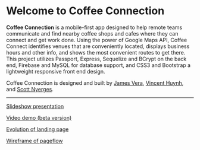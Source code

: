 # Welcome to Coffee Connection #

**Coffee Connection** is a mobile-first app designed to help remote teams communicate and find nearby coffee shops and cafes where they can connect and get work done. Using the power of Google Maps API, Coffee Connect identifies venues that are conveniently located, displays business hours and other info, and shows the most convenient routes to get there. This project utilizes Passport, Express, Sequelize and BCrypt on the back end, Firebase and MySQL for database support, and CSS3 and Bootstrap a lightweight responsive front end design.

Coffee Connection is designed and built by [James Vera](https://github.com/jdvera), [Vincent Huynh](https://github.com/vincentishuynh), and [Scott Nyerges](https://github.com/scottnyerges).

---

[Slideshow presentation](https://docs.google.com/presentation/d/1lk7pFvNv658puXd0BNKyKreODA295zR_s9n-Jxk5P0M/edit?usp=sharing)

[Video demo (beta version)](https://spark.adobe.com/video/E3bDuNy0Pdthc)

[Evolution of landing page](https://github.com/scottnyerges/coffee/blob/master/landing.psd)

[Wireframe of pageflow](https://github.com/scottnyerges/coffee/blob/master/Screen%20Shot%202018-01-11%20at%2011.53.36%20AM.png)

